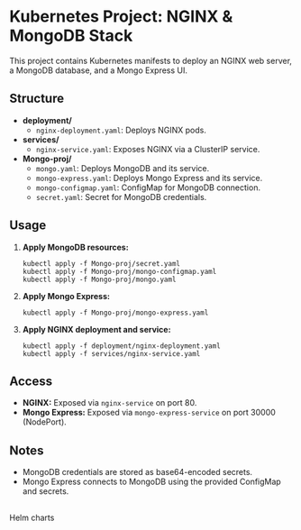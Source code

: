 # Kubernetes Project: NGINX & MongoDB Stack

This project contains Kubernetes manifests to deploy an NGINX web server, a MongoDB database, and a Mongo Express UI.

## Structure

- **deployment/**
  - `nginx-deployment.yaml`: Deploys NGINX pods.
- **services/**
  - `nginx-service.yaml`: Exposes NGINX via a ClusterIP service.
- **Mongo-proj/**
  - `mongo.yaml`: Deploys MongoDB and its service.
  - `mongo-express.yaml`: Deploys Mongo Express and its service.
  - `mongo-configmap.yaml`: ConfigMap for MongoDB connection.
  - `secret.yaml`: Secret for MongoDB credentials.

## Usage

1. **Apply MongoDB resources:**
   ```
   kubectl apply -f Mongo-proj/secret.yaml
   kubectl apply -f Mongo-proj/mongo-configmap.yaml
   kubectl apply -f Mongo-proj/mongo.yaml
   ```

2. **Apply Mongo Express:**
   ```
   kubectl apply -f Mongo-proj/mongo-express.yaml
   ```

3. **Apply NGINX deployment and service:**
   ```
   kubectl apply -f deployment/nginx-deployment.yaml
   kubectl apply -f services/nginx-service.yaml
   ```

## Access

- **NGINX:** Exposed via `nginx-service` on port 80.
- **Mongo Express:** Exposed via `mongo-express-service` on port 30000 (NodePort).

## Notes

- MongoDB credentials are stored as base64-encoded secrets.
- Mongo Express connects to MongoDB using the provided ConfigMap and secrets.

##
Helm charts